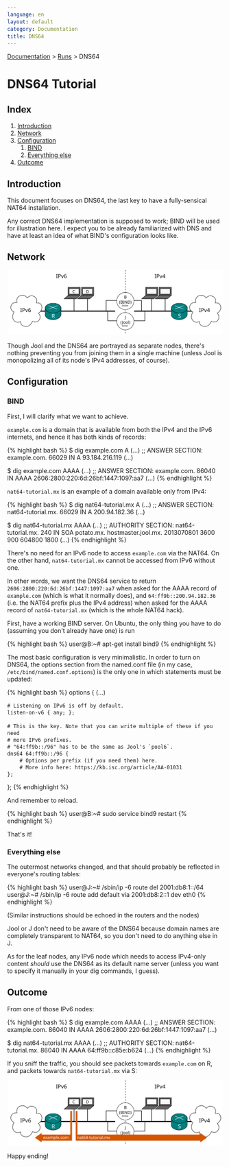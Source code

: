 ```yaml
---
language: en
layout: default
category: Documentation
title: DNS64
---
```


[Documentation](documentation.html) > [Runs](documentation.html#runs) > DNS64

# DNS64 Tutorial

## Index

1. [Introduction](#introduction)
2. [Network](#network)
3. [Configuration](#configuration)
   1. [BIND](#bind)
   2. [Everything else](#everything-else)
4. [Outcome](#outcome)

## Introduction

This document focuses on DNS64, the last key to have a fully-sensical NAT64 installation.

Any correct DNS64 implementation is supposed to work; BIND will be used for illustration here. I expect you to be already familiarized with DNS and have at least an idea of what BIND's configuration looks like.

## Network

![Fig.1 - Setup](../images/tut4-setup.svg)

Though Jool and the DNS64 are portrayed as separate nodes, there's nothing preventing you from joining them in a single machine (unless Jool is monopolizing all of its node's IPv4 addresses, of course).

## Configuration

### BIND

First, I will clarify what we want to achieve.

`example.com` is a domain that is available from both the IPv4 and the IPv6 internets, and hence it has both kinds of records:

{% highlight bash %}
$ dig example.com A
(...)
;; ANSWER SECTION:
example.com.		66029	IN	A	93.184.216.119
(...)

$ dig example.com AAAA
(...)
;; ANSWER SECTION:
example.com.		86040	IN	AAAA	2606:2800:220:6d:26bf:1447:1097:aa7
(...)
{% endhighlight %}

`nat64-tutorial.mx` is an example of a domain available only from IPv4:

{% highlight bash %}
$ dig nat64-tutorial.mx A
(...)
;; ANSWER SECTION:
nat64-tutorial.mx.	66029	IN	A	200.94.182.36
(...)

$ dig nat64-tutorial.mx AAAA
(...)
;; AUTHORITY SECTION:
nat64-tutorial.mx.	240	IN	SOA	potato.mx. hostmaster.jool.mx. 2013070801 3600 900 604800 1800
(...)
{% endhighlight %}

There's no need for an IPv6 node to access `example.com` via the NAT64. On the other hand, `nat64-tutorial.mx` cannot be accessed from IPv6 without one.

In other words, we want the DNS64 service to return `2606:2800:220:6d:26bf:1447:1097:aa7` when asked for the AAAA record of `example.com` (which is what it normally does), and `64:ff9b::200.94.182.36` (i.e. the NAT64 prefix plus the IPv4 address) when asked for the AAAA record of `nat64-tutorial.mx` (which is the whole NAT64 hack).

First, have a working BIND server. On Ubuntu, the only thing you have to do (assuming you don't already have one) is run

{% highlight bash %}
user@B:~# apt-get install bind9
{% endhighlight %}

The most basic configuration is very minimalistic. In order to turn on DNS64, the options section from the named.conf file (in my case, `/etc/bind/named.conf.options`) is the only one in which statements must be updated:

{% highlight bash %}
options {
	(...)

	# Listening on IPv6 is off by default.
	listen-on-v6 { any; };

	# This is the key. Note that you can write multiple of these if you need
	# more IPv6 prefixes.
	# "64:ff9b::/96" has to be the same as Jool's `pool6`.
	dns64 64:ff9b::/96 {
		# Options per prefix (if you need them) here.
		# More info here: https://kb.isc.org/article/AA-01031
	};
};
{% endhighlight %}

And remember to reload.

{% highlight bash %}
user@B:~# sudo service bind9 restart
{% endhighlight %}

That's it!

### Everything else

The outermost networks changed, and that should probably be reflected in everyone's routing tables:

{% highlight bash %}
user@J:~# /sbin/ip -6 route del 2001:db8:1::/64
user@J:~# /sbin/ip -6 route add default via 2001:db8:2::1 dev eth0
{% endhighlight %}

(Similar instructions should be echoed in the routers and the nodes)

Jool or J don't need to be aware of the DNS64 because domain names are completely transparent to NAT64, so you don't need to do anything else in J. 

As for the leaf nodes, any IPv6 node which needs to access IPv4-only content _should_ use the DNS64 as its default name server (unless you want to specify it manually in your dig commands, I guess).

## Outcome

From one of those IPv6 nodes:

{% highlight bash %}
$ dig example.com AAAA
(...)
;; ANSWER SECTION:
example.com.		86040	IN	AAAA	2606:2800:220:6d:26bf:1447:1097:aa7
(...)

$ dig nat64-tutorial.mx AAAA
(...)
;; AUTHORITY SECTION:
nat64-tutorial.mx.	86040	IN	AAAA	64:ff9b::c85e:b624
(...)
{% endhighlight %}

If you sniff the traffic, you should see packets towards `example.com` on R, and packets towards `nat64-tutorial.mx` via S:

![Fig.2 - Arrows](../images/tut4-arrows.svg)

Happy ending!

